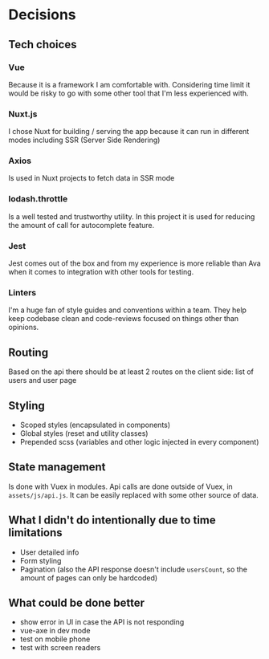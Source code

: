 # Decisions

## Tech choices

### Vue

Because it is a framework I am comfortable with. Considering time limit it would be risky to go with some other tool that I'm less experienced with.

### Nuxt.js

I chose Nuxt for building / serving the app because it can run in different modes including SSR (Server Side Rendering)

### Axios

Is used in Nuxt projects to fetch data in SSR mode

### lodash.throttle

Is a well tested and trustworthy utility. In this project it is used for reducing the amount of call for autocomplete feature.

### Jest

Jest comes out of the box and from my experience is more reliable than Ava when it comes to integration with other tools for testing.

### Linters

I'm a huge fan of style guides and conventions within a team. They help keep codebase clean and code-reviews focused on things other than opinions.

## Routing

Based on the api there should be at least 2 routes on the client side: list of users and user page

## Styling

* Scoped styles (encapsulated in components)
* Global styles (reset and utility classes)
* Prepended scss (variables and other logic injected in every component)

## State management

Is done with Vuex in modules. Api calls are done outside of Vuex, in `assets/js/api.js`. It can be easily replaced with some other source of data.

## What I didn't do intentionally due to time limitations

* User detailed info
* Form styling
* Pagination (also the API response doesn't include `usersCount`, so the amount of pages can only be hardcoded)

## What could be done better

* show error in UI in case the API is not responding
* vue-axe in dev mode
* test on mobile phone
* test with screen readers
